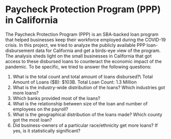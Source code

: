 # Paycheck Protection Program (PPP) in California
The Paycheck Protection Program (PPP) is an SBA-backed loan program that helped businesses keep their workforce employed during the COVID-19 crisis. In this project, we tried to analyze the publicly available PPP loan-disbursement data for California and get a birds-eye view of the program. The analysis sheds light on the small businesses in California that got access to these disbursed loans to counteract the economic impact of the pandemic.  To be specific, we tried to answer the following questions:
1.	What is the total count and total amount of loans disbursed?\\
    Total Amount of Loans ($B): $103B. Total Loan Count: 1.3 Million
2.	What is the industry-wide distribution of the loans? Which industries got more loans?
4.	Which banks provided most of the loans?
5.	What is the relationship between size of the loan and number of employees on the payroll?
6.	What is the geographical distribution of the loans made? Which county got the most loan?
7.	Did business-owners of a particular race/ethnicity get more loans? If yes, is it statistically significant?

